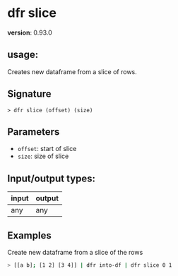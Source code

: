 # dfr slice

**version**: 0.93.0

## **usage**:

Creates new dataframe from a slice of rows.

## Signature

`> dfr slice (offset) (size)`

## Parameters

- `offset`: start of slice
- `size`: size of slice

## Input/output types:

| input | output |
| ----- | ------ |
| any   | any    |

## Examples

Create new dataframe from a slice of the rows

```bash
> [[a b]; [1 2] [3 4]] | dfr into-df | dfr slice 0 1
```
